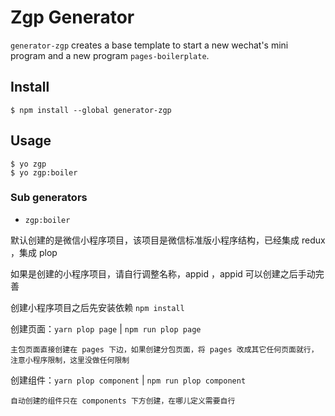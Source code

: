 # Zgp Generator 

`generator-zgp` creates a base template to start a new wechat's mini program and a new program `pages-boilerplate`.

## Install

```
$ npm install --global generator-zgp
```


## Usage

```
$ yo zgp
$ yo zgp:boiler
```

### Sub generators

- `zgp:boiler`

默认创建的是微信小程序项目，该项目是微信标准版小程序结构，已经集成 redux ，集成 plop 

如果是创建的小程序项目，请自行调整名称，appid ，appid 可以创建之后手动完善

创建小程序项目之后先安装依赖 `npm install`

创建页面：`yarn plop page` | `npm run plop page`

    主包页面直接创建在 pages 下边，如果创建分包页面，将 pages 改成其它任何页面就行，注意小程序限制，这里没做任何限制

创建组件：`yarn plop component` | `npm run plop component`

    自动创建的组件只在 components 下方创建，在哪儿定义需要自行